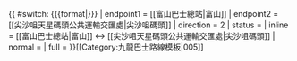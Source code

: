 {{ #switch: {{{format|}}}
  | endpoint1 = [[富山巴士總站|富山]]
  | endpoint2 = [[尖沙咀天星碼頭公共運輸交匯處|尖沙咀碼頭]]
  | direction = 2
  | status =
  | inline = [[富山巴士總站|富山]] ↔ [[尖沙咀天星碼頭公共運輸交匯處|尖沙咀碼頭]]
  | normal =
  | full =
}}<noinclude>[[Category:九龍巴士路線模板|005]]</noinclude>